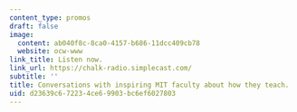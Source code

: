 ```yaml
---
content_type: promos
draft: false
image:
  content: ab040f8c-8ca0-4157-b686-11dcc409cb78
  website: ocw-www
link_title: Listen now.
link_url: https://chalk-radio.simplecast.com/
subtitle: ''
title: Conversations with inspiring MIT faculty about how they teach.
uid: d23639c6-7223-4ce6-9903-bc6ef6027803
---
```

